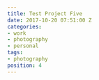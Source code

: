 ```yaml
---
title: Test Project Five
date: 2017-10-20 07:51:00 Z
categories:
- work
- photography
- personal
tags:
- photography
position: 4
---
```


